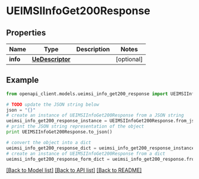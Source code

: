 # UEIMSIInfoGet200Response


## Properties
Name | Type | Description | Notes
------------ | ------------- | ------------- | -------------
**info** | [**UeDescriptor**](UeDescriptor.md) |  | [optional] 

## Example

```python
from openapi_client.models.ueimsi_info_get200_response import UEIMSIInfoGet200Response

# TODO update the JSON string below
json = "{}"
# create an instance of UEIMSIInfoGet200Response from a JSON string
ueimsi_info_get200_response_instance = UEIMSIInfoGet200Response.from_json(json)
# print the JSON string representation of the object
print UEIMSIInfoGet200Response.to_json()

# convert the object into a dict
ueimsi_info_get200_response_dict = ueimsi_info_get200_response_instance.to_dict()
# create an instance of UEIMSIInfoGet200Response from a dict
ueimsi_info_get200_response_form_dict = ueimsi_info_get200_response.from_dict(ueimsi_info_get200_response_dict)
```
[[Back to Model list]](../README.md#documentation-for-models) [[Back to API list]](../README.md#documentation-for-api-endpoints) [[Back to README]](../README.md)


